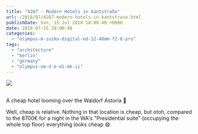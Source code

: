 ```yaml
---
title: "4287 - Modern Hotels in Kantstraße"
url: /2018/07/4287-modern-hotels-in-kantstrase.html
publishDate: Sun, 15 Jul 2018 18:00:48 +0000
date: 2018-07-15 20:00:48
categories: 
  - "olympus-m-zuiko-digital-ed-12-40mm-f2-8-pro"
tags: 
  - "architecture"
  - "berlin"
  - "germany"
  - "olympus-om-d-e-m1-mk-ii"
---
```

<div class="container">
<div class="center"><a target="_blank" href="https://d25zfm9zpd7gm5.cloudfront.net/1200x1200/2017/20170623_113018_lr.jpg"><img class="webfeedsFeaturedVisual" src="https://d25zfm9zpd7gm5.cloudfront.net/0600x0600/2017/20170623_113018_lr.jpg" /></a></div>
</div>
<br />

A cheap hotel looming over the Waldorf Astoria 🙂

Well, cheap is relative. Nothing in that location is cheap, but otoh, compared to the 8700€ for a night in the WA's "Presidential suite" (occupying the whole top floor) everything looks cheap 😄
